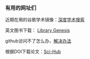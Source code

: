 ### 有用的网址们

近期在用的谷歌学术镜像：[深度学术搜索](https://xs.dailyheadlines.cc/)

英文图书下载： [Library Genesis](https://libgen.unblockit.bz/)

github访问不了怎么办，[解决办法](https://gitee.com/doshengl/GitHub520#https://github.com/oldj/SwitchHosts)

根据DOI下载论文：[Sci-Hub](https://sci-hub.yncjkj.com/)

